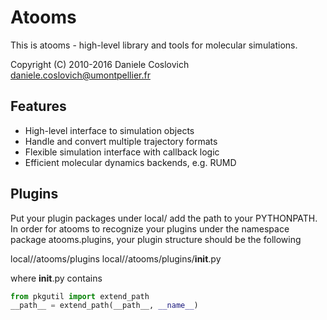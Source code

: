Atooms
======

This is atooms - high-level library and tools for molecular simulations.

Copyright (C) 2010-2016 Daniele Coslovich <daniele.coslovich@umontpellier.fr>

Features
--------
- High-level interface to simulation objects
- Handle and convert multiple trajectory formats 
- Flexible simulation interface with callback logic
- Efficient molecular dynamics backends, e.g. RUMD

Plugins
-------

Put your plugin packages under local/ add the path to your
PYTHONPATH. In order for atooms to recognize your plugins under the
namespace package atooms.plugins, your plugin structure should be
the following

local/<yourplugin>/atooms/plugins
local/<yourplugin>/atooms/plugins/__init__.py

where __init__.py contains

```python
from pkgutil import extend_path
__path__ = extend_path(__path__, __name__)
```